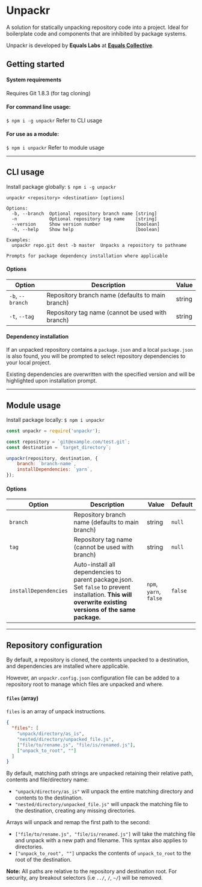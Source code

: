 # Unpackr

A solution for statically unpacking repository code into a project.
Ideal for boilerplate code and components that are inhibited by package systems.

Unpackr is developed by **Equals Labs** at [**Equals Collective**](https://equalscollective.com/).



## Getting started
#### System requirements
Requires Git 1.8.3 (for tag cloning)

#### For command line usage:
`$ npm i -g unpackr`
Refer to CLI usage

#### For use as a module:
`$ npm i unpackr`
Refer to module usage



---




## CLI usage

Install package globally: `$ npm i -g unpackr`

```
unpackr <repository> <destination> [options]

Options:
  -b, --branch  Optional repository branch name [string]
  -n            Optional repository tag name    [string]
  --version     Show version number             [boolean]
  -h, --help    Show help                       [boolean]

Examples:
  unpackr repo.git dest -b master  Unpacks a repository to pathname

Prompts for package dependency installation where applicable
```



#### Options

| Option           | Description                                      | Value  |
| ---------------- | ------------------------------------------------ | ------ |
| `-b`, `--branch` | Repository branch name (defaults to main branch) | string |
| `-t`, `--tag`    | Repository tag name (cannot be used with branch) | string |



#### Dependency installation

If an unpacked repository contains a `package.json` and a local `package.json` is also found, you will be prompted to select repository dependencies to your local project.

Existing dependencies are overwritten with the specified version and will be highlighted upon installation prompt.



---



## Module usage

Install package locally: `$ npm i unpackr`

```javascript
const unpackr = require('unpackr');

const repository = `git@example.com/test.git`;
const destination = `target_directory`;

unpackr(repository, destination, {
	branch: `branch-name`,
	installDependencies: `yarn`,
});
```



#### Options

| Option                | Description                                                  | Value                  | Default |
| --------------------- | ------------------------------------------------------------ | ---------------------- | ------- |
| `branch`              | Repository branch name (defaults to main branch)             | string                 | `null`  |
| `tag`                 | Repository tag name (cannot be used with branch)             | string                 | `null`  |
| `installDependencies` | Auto-install all dependencies to parent package.json. Set `false` to prevent installation. **This will overwrite existing versions of the same package.** | `npm`, `yarn`, `false` | `false` |



---



## Repository configuration

By default, a repository is cloned, the contents unpacked to a destination, and dependencies are installed where applicable.

However, an `unpackr.config.json` configuration file can be added to a repository root to manage which files are unpacked and where.



#### `files` (array)

`files` is an array of unpack instructions.

```json
{
  "files": [
    "unpack/directory/as_is",
    "nested/directory/unpacked_file.js",
    ["file/to/rename.js", "file/is/renamed.js"],
    ["unpack_to_root", ""]
  ]
}
```

By default, matching path strings are unpacked retaining their relative path, contents and file/directory name:

* `"unpack/directory/as_is"` will unpack the entire matching directory and contents to the destination.
* `"nested/directory/unpacked_file.js"` will unpack the matching file to the destination, creating any missing directories.

Arrays will unpack and remap the first path to the second:

* `["file/to/rename.js", "file/is/renamed.js"]` will take the matching file and unpack with a new path and filename. This syntax also applies to directories.
* `["unpack_to_root", ""]` unpacks the contents of `unpack_to_root` to the root of the destination.

**Note:** All paths are relative to the repository and destination root. For security, any breakout selectors (i.e `../`, `/`, `~/`) will be removed.


